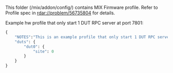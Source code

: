 This folder (/mix/addon/config/) contains MIX Firmware profile.
Refer to Profile spec in <rdar://problem/56735804> for details.

Example hw profile that only start 1 DUT RPC server at port 7801:

```python
{
    "NOTES":"This is an example profile that only start 1 DUT RPC server at port 7801.",
    "duts": {
        "dut0": {
            "site": 0
        }
    }
}
```
